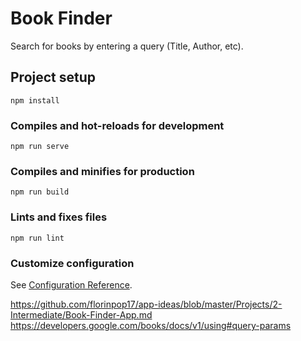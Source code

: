 # Book Finder
Search for books by entering a query (Title, Author, etc).
## Project setup
```
npm install
```

### Compiles and hot-reloads for development
```
npm run serve
```

### Compiles and minifies for production
```
npm run build
```

### Lints and fixes files
```
npm run lint
```

### Customize configuration
See [Configuration Reference](https://cli.vuejs.org/config/).

https://github.com/florinpop17/app-ideas/blob/master/Projects/2-Intermediate/Book-Finder-App.md
https://developers.google.com/books/docs/v1/using#query-params